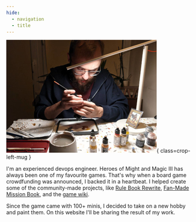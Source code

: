 ```yaml
---
hide:
  - navigation
  - title
---
```


![qwrtln](assets/photo.jpeg){ class=crop-left-mug }

I'm an experienced devops engineer.
Heroes of Might and Magic III has always been one of my favourite games.
That's why when a board game crowdfunding was announced, I backed it in a heartbeat.
I helped create some of the community-made projects, like [Rule Book Rewrite](https://github.com/Heegu-sama/Homm3BG), [Fan-Made Mission Book](https://github.com/qwrtln/Homm3BG-mission-book), and the [game wiki](https://homm3bg.wiki/).

Since the game came with 100+ minis, I decided to take on a new hobby and paint them.
On this website I'll be sharing the result of my work.
